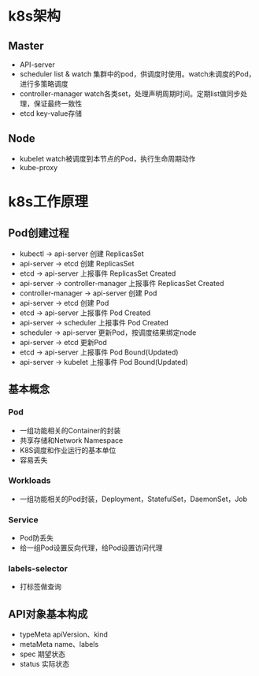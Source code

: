 # k8s架构
## Master
- API-server
- scheduler list & watch 集群中的pod，供调度时使用。watch未调度的Pod，进行多策略调度
- controller-manager watch各类set，处理声明周期时间。定期list做同步处理，保证最终一致性
- etcd key-value存储

## Node
- kubelet watch被调度到本节点的Pod，执行生命周期动作
- kube-proxy

# k8s工作原理

## Pod创建过程
- kubectl -> api-server 创建 ReplicasSet
- api-server -> etcd 创建 ReplicasSet
- etcd -> api-server 上报事件 ReplicasSet Created
- api-server -> controller-manager 上报事件 ReplicasSet Created
- controller-manager -> api-server 创建 Pod
- api-server -> etcd 创建 Pod
- etcd -> api-server 上报事件 Pod Created
- api-server -> scheduler 上报事件 Pod Created
- scheduler -> api-server 更新Pod，按调度结果绑定node
- api-server -> etcd 更新Pod
- etcd -> api-server 上报事件 Pod Bound(Updated)
- api-server -> kubelet 上报事件 Pod Bound(Updated)

## 基本概念
### Pod
- 一组功能相关的Container的封装
- 共享存储和Network Namespace
- K8S调度和作业运行的基本单位
- 容易丢失
### Workloads
- 一组功能相关的Pod封装，Deployment，StatefulSet，DaemonSet，Job
### Service
- Pod防丢失
- 给一组Pod设置反向代理，给Pod设置访问代理
### labels-selector
- 打标签做查询

## API对象基本构成
- typeMeta apiVersion、kind
- metaMeta name、labels
- spec     期望状态
- status   实际状态
